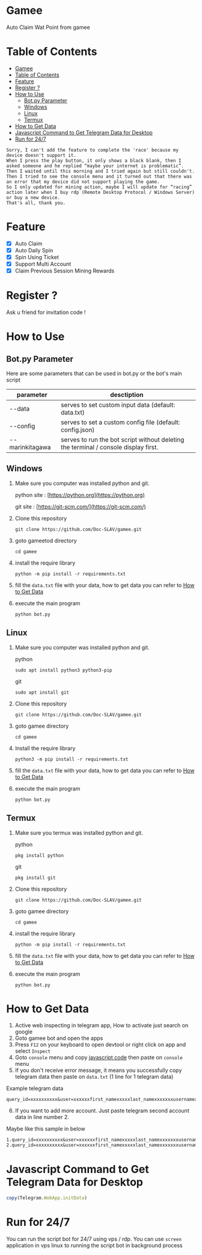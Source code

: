 # Gamee

Auto Claim Wat Point from gamee



# Table of Contents

- [Gamee](#gamee)
- [Table of Contents](#table-of-contents)
- [Feature](#feature)
- [Register ?](#register-)
- [How to Use](#how-to-use)
  - [Bot.py Parameter](#botpy-parameter)
  - [Windows](#windows)
  - [Linux](#linux)
  - [Termux](#termux)
- [How to Get Data](#how-to-get-data)
- [Javascript Command to Get Telegram Data for Desktop](#javascript-command-to-get-telegram-data-for-desktop)
- [Run for 24/7](#run-for-247)

```text
Sorry, I can't add the feature to complete the 'race' because my device doesn't support it. 
When I press the play button, it only shows a black blank, then I asked someone and he replied “maybe your internet is problematic”. Then I waited until this morning and I tried again but still couldn't.
Then I tried to see the console menu and it turned out that there was an error that my device did not support playing the game.
So I only updated for mining action, maybe I will update for “racing” action later when I buy rdp (Remote Desktop Protocol / Windows Server) or buy a new device.
That's all, thank you.
```

# Feature

- [x] Auto Claim
- [x] Auto Daily Spin
- [x] Spin Using Ticket
- [x] Support Multi Account
- [x] Claim Previous Session Mining Rewards

# Register ?

Ask u friend for invitation code !

# How to Use

## Bot.py Parameter

Here are some parameters that can be used in bot.py or the bot's main script

| parameter       | desctiption                                                                         |
| --------------- | ----------------------------------------------------------------------------------- |
| --data          | serves to set custom input data (default: data.txt)                                 |
| --config        | serves to set a custom config file (default: config.json)                           |
| --marinkitagawa | serves to run the bot script without deleting the terminal / console display first. |

## Windows 

1. Make sure you computer was installed python and git.
   
   python site : [https://python.org](https://python.org)
   
   git site : [https://git-scm.com/](https://git-scm.com/)

2. Clone this repository
   ```shell
   git clone https://github.com/Doc-SLAV/gamee.git
   ```

3. goto gameetod directory
   ```
   cd gamee
   ```

4. install the require library
   ```
   python -m pip install -r requirements.txt
   ```

5. fill the `data.txt` file with your data, how to get data you can refer to [How to Get Data](#how-to-get-data)
6. execute the main program 
   ```
   python bot.py
   ```

## Linux

1. Make sure you computer was installed python and git.
   
   python
   ```shell
   sudo apt install python3 python3-pip
   ```
   git
   ```shell
   sudo apt install git
   ```

2. Clone this repository
   
   ```shell
   git clone https://github.com/Doc-SLAV/gamee.git
   ```

3. goto gamee directory

   ```shell
   cd gamee
   ```

4. Install the require library
   
   ```
   python3 -m pip install -r requirements.txt
   ```

5. fill the `data.txt` file with your data, how to get data you can refer to [How to Get Data](#how-to-get-data)
6. execute the main program 
   ```
   python bot.py
   ```

## Termux

1. Make sure you termux was installed python and git.
   
   python
   ```
   pkg install python
   ```

   git
   ```
   pkg install git
   ```

2. Clone this repository
   ```shell
   git clone https://github.com/Doc-SLAV/gamee.git
   ```

3. goto gamee directory
   ```
   cd gamee
   ```

4. install the require library
   ```
   python -m pip install -r requirements.txt
   ```

5. fill the `data.txt` file with your data, how to get data you can refer to [How to Get Data](#how-to-get-data)
6. execute the main program 
   ```
   python bot.py
   ```

# How to Get Data
   
   1. Active web inspecting in telegram app, How to activate just search on google
   2. Goto gamee bot and open the apps
   3. Press `F12` on your keyboard to open devtool or right click on app and select `Inspect`
   4. Goto `console` menu and copy [javascript code](#javascript-command-to-get-telegram-data-for-desktop) then paste on `console` menu
   5. If you don't receive error message, it means you successfully copy telegram data then paste on `data.txt` (1 line for 1 telegram data)
   
   Example telegram data

   ```
   query_id=xxxxxxxxxx&user=xxxxxxfirst_namexxxxxlast_namexxxxxxxusernamexxxxxxxlanguage_codexxxxxxxallows_write_to_pmxxxxxxx&auth_date=xxxxxx&hash=xxxxxxxxxxxxxxxxxxxxx
   ```

   6. If you want to add more account. Just paste telegram second account data in line number 2.
   
   Maybe like this sample in below

   ```
   1.query_id=xxxxxxxxxx&user=xxxxxxfirst_namexxxxxlast_namexxxxxxxusernamexxxxxxxlanguage_codexxxxxxxallows_write_to_pmxxxxxxx&auth_date=xxxxxx&hash=xxxxxxxxxxxxxxxxxxxxx
   2.query_id=xxxxxxxxxx&user=xxxxxxfirst_namexxxxxlast_namexxxxxxxusernamexxxxxxxlanguage_codexxxxxxxallows_write_to_pmxxxxxxx&auth_date=xxxxxx&hash=xxxxxxxxxxxxxxxxxxxxx
   ```

# Javascript Command to Get Telegram Data for Desktop

```javascript
copy(Telegram.WebApp.initData)
```

# Run for 24/7 

You can run the script bot for 24/7 using vps / rdp. You can use `screen` application in vps linux to running the script bot in background process
